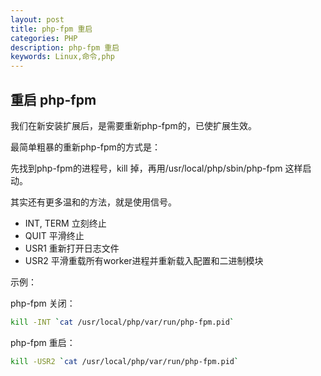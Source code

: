```yaml
---
layout: post
title: php-fpm 重启
categories: PHP
description: php-fpm 重启
keywords: Linux,命令,php
---
```


## 重启 php-fpm

我们在新安装扩展后，是需要重新php-fpm的，已使扩展生效。

最简单粗暴的重新php-fpm的方式是：

先找到php-fpm的进程号，kill 掉，再用/usr/local/php/sbin/php-fpm 这样启动。

其实还有更多温和的方法，就是使用信号。

- INT, TERM 立刻终止
- QUIT 平滑终止
- USR1 重新打开日志文件
- USR2 平滑重载所有worker进程并重新载入配置和二进制模块

示例：

php-fpm 关闭：
```sh
kill -INT `cat /usr/local/php/var/run/php-fpm.pid`
```
php-fpm 重启：
```sh
kill -USR2 `cat /usr/local/php/var/run/php-fpm.pid`
```